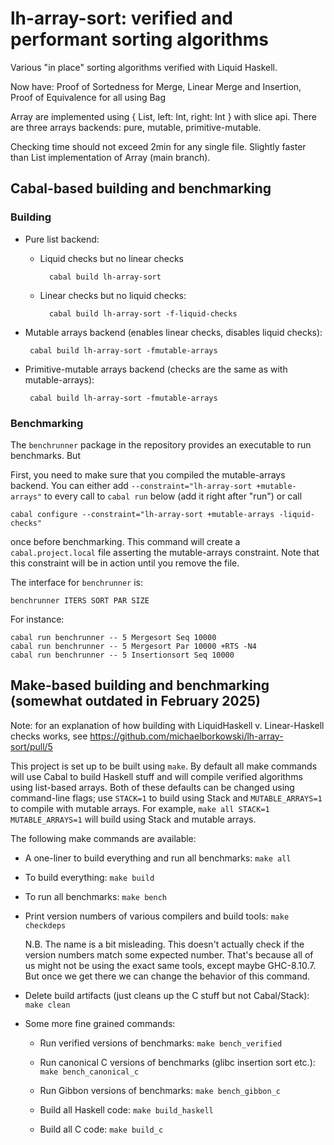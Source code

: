 # lh-array-sort: verified and performant sorting algorithms

Various "in place" sorting algorithms verified with Liquid Haskell.

Now have: Proof of Sortedness for Merge, Linear Merge and Insertion, Proof of Equivalence for all using Bag

Array are implemented using { List, left: Int, right: Int } with slice api.
There are three arrays backends: pure, mutable, primitive-mutable.

Checking time should not exceed 2min for any single file. Slightly faster than List implementation of Array (main branch).


## Cabal-based building and benchmarking


### Building


- Pure list backend:

  - Liquid checks but no linear checks

    ```shellsession
      cabal build lh-array-sort
    ```

  - Linear checks but no liquid checks:

    ```shellsession
      cabal build lh-array-sort -f-liquid-checks
    ```

- Mutable arrays backend (enables linear checks, disables liquid checks):

    ```shellsession
     cabal build lh-array-sort -fmutable-arrays
    ```

- Primitive-mutable arrays backend (checks are the same as with mutable-arrays):

    ```shellsession
     cabal build lh-array-sort -fmutable-arrays
    ```

     
### Benchmarking

The `benchrunner` package in the repository provides an executable to run benchmarks.
But

First, you need to make sure that you compiled the mutable-arrays backend. 
You can either add `--constraint="lh-array-sort +mutable-arrays"` to every call
to `cabal run` below (add it right after "run") or call

``` shellsession
cabal configure --constraint="lh-array-sort +mutable-arrays -liquid-checks"
```

once before benchmarking. This command will create a `cabal.project.local` file
asserting the mutable-arrays constraint. Note that this constraint will be in
action until you remove the file.


The interface for `benchrunner` is:

```shellsession
benchrunner ITERS SORT PAR SIZE
```

For instance:

```shellsession
cabal run benchrunner -- 5 Mergesort Seq 10000
cabal run benchrunner -- 5 Mergesort Par 10000 +RTS -N4
cabal run benchrunner -- 5 Insertionsort Seq 10000
```


## Make-based building and benchmarking (somewhat outdated in February 2025)

Note: for an explanation of how building with LiquidHaskell v. Linear-Haskell checks works, see
https://github.com/michaelborkowski/lh-array-sort/pull/5


This project is set up to be built using `make`. By default all make
commands will use Cabal to build Haskell stuff and will compile verified
algorithms using list-based arrays. Both of these defaults can be changed using
command-line flags; use `STACK=1` to build using Stack and `MUTABLE_ARRAYS=1`
to compile with mutable arrays. For example, `make all STACK=1 MUTABLE_ARRAYS=1`
will build using Stack and mutable arrays.


The following make commands are available:

- A one-liner to build everything and run all benchmarks:
    `make all`

- To build everything:
    `make build`

- To run all benchmarks:
    `make bench`

- Print version numbers of various compilers and build tools:
    `make checkdeps`

  N.B. The name is a bit misleading. This doesn't actually check if the version
  numbers match some expected number. That's because all of us might not be using
  the exact same tools, except maybe GHC-8.10.7. But once we get there we can
  change the behavior of this command.

- Delete build artifacts (just cleans up the C stuff but not Cabal/Stack):
    `make clean`

- Some more fine grained commands:

  - Run verified versions of benchmarks:
      `make bench_verified`

  - Run canonical C versions of benchmarks (glibc insertion sort etc.):
      `make bench_canonical_c`

  - Run Gibbon versions of benchmarks:
      `make bench_gibbon_c`

  - Build all Haskell code:
      `make build_haskell`

  - Build all C code:
       `make build_c`
